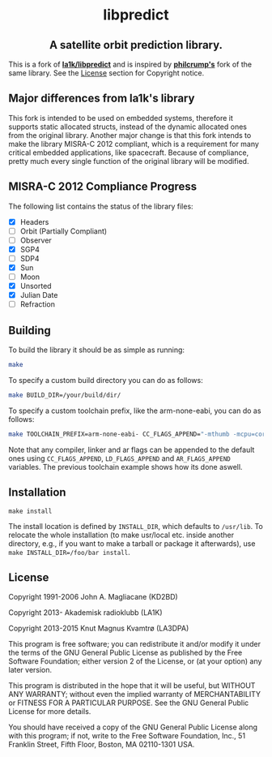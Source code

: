 <h1 align='center'> libpredict </h1>

<h2 align='center'> <strong> A satellite orbit prediction library. </strong> </h2>

This is a fork of **[la1k/libpredict](https://github.com/la1k/libpredict/)** and is inspired by **[philcrump's](https://github.com/philcrump/libpredict/)** fork of the same library. 
See the [License](#license) section for Copyright notice.

## Major differences from la1k's library

This fork is intended to be used on embedded systems, therefore it supports static allocated
structs, instead of the dynamic allocated ones from the original library. Another major 
change is that this fork intends to make the library MISRA-C 2012 compliant, which is 
a requirement for many critical embedded applications, like spacecraft. Because of 
compliance, pretty much every single function of the original library will be modified. 

## MISRA-C 2012 Compliance Progress

The following list contains the status of the library files:

- [X] Headers
- [ ] Orbit (Partially Compliant)
- [ ] Observer
- [X] SGP4
- [ ] SDP4
- [X] Sun
- [ ] Moon
- [X] Unsorted
- [X] Julian Date
- [ ] Refraction

## Building

To build the library it should be as simple as running:

``` bash
make
```

To specify a custom build directory you can do as follows:

``` bash
make BUILD_DIR=/your/build/dir/
```

To specify a custom toolchain prefix, like the arm-none-eabi, you can do as follows:

``` bash
make TOOLCHAIN_PREFIX=arm-none-eabi- CC_FLAGS_APPEND="-mthumb -mcpu=cortex-m3" 
```

Note that any compiler, linker and ar flags can be appended to the default ones using 
`CC_FLAGS_APPEND`, `LD_FLAGS_APPEND` and `AR_FLAGS_APPEND` variables. The previous 
toolchain example shows how its done aswell.


## Installation

```
make install
```

The install location is defined by `INSTALL_DIR`, which
defaults to `/usr/lib`. To relocate the whole installation (to make
usr/local etc. inside another directory, e.g., if you want to make a
tarball or package it afterwards), use `make INSTALL_DIR=/foo/bar install`.

## License

 Copyright 1991-2006 John A. Magliacane (KD2BD)
 
 Copyright 2013- Akademisk radioklubb (LA1K)
 
 Copyright 2013-2015 Knut Magnus Kvamtrø (LA3DPA)

This program is free software; you can redistribute it and/or modify it
under the terms of the GNU General Public License as published by the
Free Software Foundation; either version 2 of the License, or (at your
option) any later version.

This program is distributed in the hope that it will be useful, but
WITHOUT ANY WARRANTY; without even the implied warranty of
MERCHANTABILITY or FITNESS FOR A PARTICULAR PURPOSE. See the GNU General
Public License for more details.

You should have received a copy of the GNU General Public License along
with this program; if not, write to the Free Software Foundation, Inc.,
51 Franklin Street, Fifth Floor, Boston, MA 02110-1301 USA.
